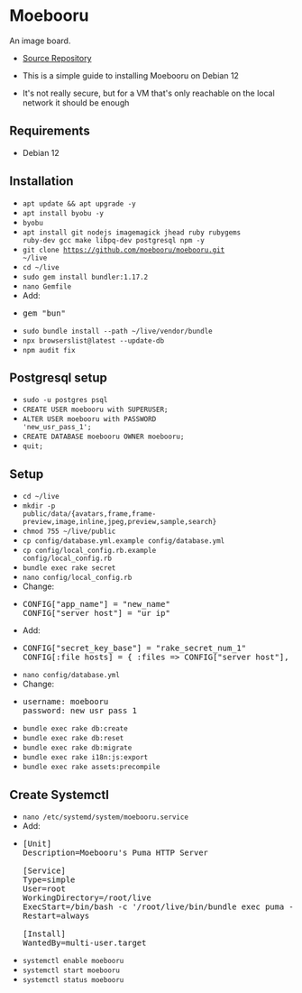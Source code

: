 Moebooru
========
An image board.
* [Source Repository](https://github.com/moebooru/moebooru)

* This is a simple guide to installing Moebooru on Debian 12
* It's not really secure, but for a VM that's only reachable on the local network it should be enough

Requirements
------------
* Debian 12

Installation
------------
* <code>apt update && apt upgrade -y</code>
* <code>apt install byobu -y</code>
* <code>byobu</code>
* <code>apt install git nodejs imagemagick jhead ruby rubygems ruby-dev gcc make libpq-dev postgresql npm -y</code>
* <code>git clone https://github.com/moebooru/moebooru.git ~/live</code>
* <code>cd ~/live</code>
* <code>sudo gem install bundler:1.17.2</code>
* <code>nano Gemfile</code>
* Add:
* <pre>gem "bun"</pre>
* <code>sudo bundle install --path ~/live/vendor/bundle</code>
* <code>npx browserslist@latest --update-db</code>
* <code>npm audit fix</code>

Postgresql setup
------------
* <code>sudo -u postgres psql</code>
* <code>CREATE USER moebooru with SUPERUSER;</code>
* <code>ALTER USER moebooru with PASSWORD 'new_usr_pass_1';</code>
* <code>CREATE DATABASE moebooru OWNER moebooru;</code>
* <code>quit;</code>

Setup
------------
* <code>cd ~/live</code>
* <code>mkdir -p public/data/{avatars,frame,frame-preview,image,inline,jpeg,preview,sample,search}</code>
* <code>chmod 755 ~/live/public</code>
* <code>cp config/database.yml.example config/database.yml</code>
* <code>cp config/local_config.rb.example config/local_config.rb</code>
* <code>bundle exec rake secret</code>
* <code>nano config/local_config.rb</code>
* Change:
* <pre>CONFIG["app_name"] = "new_name"&#10;CONFIG["server_host"] = "ur_ip"</pre>
* Add:
* <pre>CONFIG["secret_key_base"] = "rake_secret_num_1"&#10;CONFIG[:file_hosts] = { :files => CONFIG["server_host"], :assets => CONFIG["server_host"] }</pre>
* <code>nano config/database.yml</code>
* Change:
* <pre>username: moebooru&#10;password: new_usr_pass_1</pre>
* <code>bundle exec rake db:create</code>
* <code>bundle exec rake db:reset</code>
* <code>bundle exec rake db:migrate</code>
* <code>bundle exec rake i18n:js:export</code>
* <code>bundle exec rake assets:precompile</code>

Create Systemctl
------------
* <code>nano /etc/systemd/system/moebooru.service</code>
* Add:
* <pre>[Unit]&#10;Description=Moebooru's Puma HTTP Server&#10;&#10;[Service]&#10;Type=simple&#10;User=root&#10;WorkingDirectory=/root/live&#10;ExecStart=/bin/bash -c '/root/live/bin/bundle exec puma -p 9292 -b tcp://ur_ip:80'&#10;Restart=always&#10;&#10;[Install]&#10;WantedBy=multi-user.target</pre>
* <code>systemctl enable moebooru</code>
* <code>systemctl start moebooru</code>
* <code>systemctl status moebooru</code>
